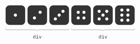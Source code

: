 <div class="example example11">
  <div class="example__view">
    <svg width="1322" height="353" viewBox="0 0 1322 353" fill="none" xmlns="http://www.w3.org/2000/svg">
      <rect x="1" width="200" height="200" rx="40" fill="light-dark(#333, #fff)"/>
      <circle cx="101" cy="100" r="16" fill="light-dark(#fff, #333)"/>
      <rect x="225" width="200" height="200" rx="40" fill="light-dark(#333, #fff)"/>
      <circle cx="296" cy="129" r="16" fill="light-dark(#fff, #333)"/>
      <circle cx="354" cy="71" r="16" fill="light-dark(#fff, #333)"/>
      <rect x="449" width="200" height="200" rx="40" fill="light-dark(#333, #fff)"/>
      <circle cx="510" cy="139" r="16" fill="light-dark(#fff, #333)"/>
      <circle cx="549" cy="100" r="16" fill="light-dark(#fff, #333)"/>
      <circle cx="588" cy="61" r="16" fill="light-dark(#fff, #333)"/>
      <rect x="673" width="200" height="200" rx="40" fill="light-dark(#333, #fff)"/>
      <circle cx="744" cy="129" r="16" fill="light-dark(#fff, #333)"/>
      <circle cx="802" cy="129" r="16" fill="light-dark(#fff, #333)"/>
      <circle cx="802" cy="71" r="16" fill="light-dark(#fff, #333)"/>
      <circle cx="744" cy="71" r="16" fill="light-dark(#fff, #333)"/>
      <rect x="897" width="200" height="200" rx="40" fill="light-dark(#333, #fff)"/>
      <circle cx="958" cy="139" r="16" fill="light-dark(#fff, #333)"/>
      <circle cx="1036" cy="139" r="16" fill="light-dark(#fff, #333)"/>
      <circle cx="997" cy="100" r="16" fill="light-dark(#fff, #333)"/>
      <circle cx="1036" cy="61" r="16" fill="light-dark(#fff, #333)"/>
      <circle cx="958" cy="61" r="16" fill="light-dark(#fff, #333)"/>
      <rect x="1121" width="200" height="200" rx="40" fill="light-dark(#333, #fff)"/>
      <circle cx="1190" cy="152" r="16" fill="light-dark(#fff, #333)"/>
      <circle cx="1252" cy="152" r="16" fill="light-dark(#fff, #333)"/>
      <circle cx="1252" cy="100" r="16" fill="light-dark(#fff, #333)"/>
      <circle cx="1252" cy="48" r="16" fill="light-dark(#fff, #333)"/>
      <circle cx="1190" cy="100" r="16" fill="light-dark(#fff, #333)"/>
      <circle cx="1190" cy="48" r="16" fill="light-dark(#fff, #333)"/>
      <path d="M1 240V240C1 245.523 5.47715 250 11 250H301.911C310.292 250 318.329 253.329 324.255 259.255V259.255C324.667 259.667 325.333 259.667 325.745 259.255V259.255C331.671 253.329 339.708 250 348.089 250H639C644.523 250 649 245.523 649 240V240" stroke="light-dark(#333, #fff)" stroke-width="2" stroke-linecap="round"/>
      <path d="M673 240V240C673 245.523 677.477 250 683 250H973.911C982.292 250 990.329 253.329 996.255 259.255V259.255C996.667 259.667 997.333 259.667 997.745 259.255V259.255C1003.67 253.329 1011.71 250 1020.09 250H1311C1316.52 250 1321 245.523 1321 240V240" stroke="light-dark(#333, #fff)" stroke-width="2" stroke-linecap="round"/>
      <path d="M301.279 334.8H301.079C299.413 338 296.763 339.6 293.129 339.6C289.963 339.6 287.479 338.417 285.679 336.05C283.913 333.683 283.029 330.367 283.029 326.1C283.029 321.833 283.913 318.517 285.679 316.15C287.479 313.783 289.963 312.6 293.129 312.6C296.763 312.6 299.413 314.2 301.079 317.4H301.279V302H305.279V339H301.279V334.8ZM294.679 336.05C295.579 336.05 296.429 335.933 297.229 335.7C298.029 335.467 298.729 335.133 299.329 334.7C299.929 334.233 300.396 333.683 300.729 333.05C301.096 332.383 301.279 331.617 301.279 330.75V321.45C301.279 320.583 301.096 319.833 300.729 319.2C300.396 318.533 299.929 317.983 299.329 317.55C298.729 317.083 298.029 316.733 297.229 316.5C296.429 316.267 295.579 316.15 294.679 316.15C292.346 316.15 290.529 316.867 289.229 318.3C287.963 319.7 287.329 321.567 287.329 323.9V328.3C287.329 330.633 287.963 332.517 289.229 333.95C290.529 335.35 292.346 336.05 294.679 336.05ZM326.61 307.5C325.443 307.5 324.626 307.267 324.16 306.8C323.693 306.3 323.46 305.683 323.46 304.95V304.15C323.46 303.417 323.693 302.817 324.16 302.35C324.626 301.85 325.443 301.6 326.61 301.6C327.776 301.6 328.593 301.85 329.06 302.35C329.526 302.817 329.76 303.417 329.76 304.15V304.95C329.76 305.683 329.526 306.3 329.06 306.8C328.593 307.267 327.776 307.5 326.61 307.5ZM315.31 335.6H324.61V316.6H315.31V313.2H328.61V335.6H337.31V339H315.31V335.6ZM352.44 339L343.19 313.2H347.24L350.94 324L354.94 335.65H355.14L359.14 324L362.84 313.2H366.79L357.54 339H352.44Z" fill="light-dark(#333, #fff)"/>
      <path d="M973.279 334.8H973.079C971.413 338 968.763 339.6 965.129 339.6C961.963 339.6 959.479 338.417 957.679 336.05C955.913 333.683 955.029 330.367 955.029 326.1C955.029 321.833 955.913 318.517 957.679 316.15C959.479 313.783 961.963 312.6 965.129 312.6C968.763 312.6 971.413 314.2 973.079 317.4H973.279V302H977.279V339H973.279V334.8ZM966.679 336.05C967.579 336.05 968.429 335.933 969.229 335.7C970.029 335.467 970.729 335.133 971.329 334.7C971.929 334.233 972.396 333.683 972.729 333.05C973.096 332.383 973.279 331.617 973.279 330.75V321.45C973.279 320.583 973.096 319.833 972.729 319.2C972.396 318.533 971.929 317.983 971.329 317.55C970.729 317.083 970.029 316.733 969.229 316.5C968.429 316.267 967.579 316.15 966.679 316.15C964.346 316.15 962.529 316.867 961.229 318.3C959.963 319.7 959.329 321.567 959.329 323.9V328.3C959.329 330.633 959.963 332.517 961.229 333.95C962.529 335.35 964.346 336.05 966.679 336.05ZM998.61 307.5C997.443 307.5 996.626 307.267 996.16 306.8C995.693 306.3 995.46 305.683 995.46 304.95V304.15C995.46 303.417 995.693 302.817 996.16 302.35C996.626 301.85 997.443 301.6 998.61 301.6C999.776 301.6 1000.59 301.85 1001.06 302.35C1001.53 302.817 1001.76 303.417 1001.76 304.15V304.95C1001.76 305.683 1001.53 306.3 1001.06 306.8C1000.59 307.267 999.776 307.5 998.61 307.5ZM987.31 335.6H996.61V316.6H987.31V313.2H1000.61V335.6H1009.31V339H987.31V335.6ZM1024.44 339L1015.19 313.2H1019.24L1022.94 324L1026.94 335.65H1027.14L1031.14 324L1034.84 313.2H1038.79L1029.54 339H1024.44Z" fill="light-dark(#333, #fff)"/>
      </svg>
  </div>
</div>

<style>
  .example11 .example__view {
    padding: 10% 10% 5%;
  }
  .example11 svg {
    width: 100%; height: auto;
    margin: auto;
  }
</style>